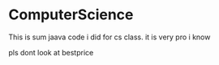 # ComputerScience

This is sum jaava code i did for cs class. it is very pro i know
 
 
 
 
 
 
 
 
 
 

 
 

 
 
 
 

 
 
 

 
 
 
 

 
 
 

 
 
 
 
 

 
 
pls dont look at bestprice
